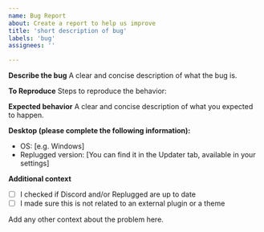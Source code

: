 ```yaml
---
name: Bug Report
about: Create a report to help us improve
title: 'short description of bug'
labels: 'bug'
assignees: ''

---
```


**Describe the bug**
A clear and concise description of what the bug is.

**To Reproduce**
Steps to reproduce the behavior:

**Expected behavior**
A clear and concise description of what you expected to happen.

**Desktop (please complete the following information):**
 - OS: [e.g. Windows]
 - Replugged version: [You can find it in the Updater tab, available in your settings]

**Additional context**
 - [ ] I checked if Discord and/or Replugged are up to date
 - [ ] I made sure this is not related to an external plugin or a theme
 
Add any other context about the problem here.
